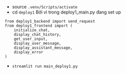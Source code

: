 - source `.venv/Scripts/activate`
- cd `deploy1`
Bởi vì trong deploy1_main.py đang set up
```
from deploy1_backend import send_request
from deploy1_frontend import (
    initialize_chat,
    display_chat_history,
    get_user_input,
    display_user_message,
    display_assistant_message,
    display_error
)
```
- `streamlit run main_deploy1.py`

